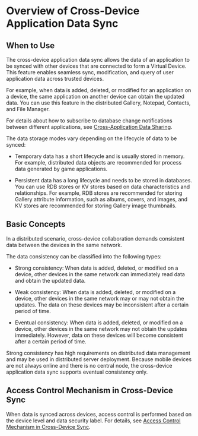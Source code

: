 # Overview of Cross-Device Application Data Sync
<!--Kit: ArkData-->
<!--Subsystem: DistributedDataManager-->
<!--Owner: @baijidong-->
<!--Designer: @widecode; @htt1997; @dboy190-->
<!--Tester: @yippo; @logic42-->
<!--Adviser: @ge-yafang-->


## When to Use

The cross-device application data sync allows the data of an application to be synced with other devices that are connected to form a Virtual Device. This feature enables seamless sync, modification, and query of user application data across trusted devices.

For example, when data is added, deleted, or modified for an application on a device, the same application on another device can obtain the updated data. You can use this feature in the distributed Gallery, Notepad, Contacts, and File Manager. 

For details about how to subscribe to database change notifications between different applications, see [Cross-Application Data Sharing](data-share-overview.md).

The data storage modes vary depending on the lifecycle of data to be synced:

- Temporary data has a short lifecycle and is usually stored in memory. For example, distributed data objects are recommended for process data generated by game applications.

- Persistent data has a long lifecycle and needs to be stored in databases. You can use RDB stores or KV stores based on data characteristics and relationships. For example, RDB stores are recommended for storing Gallery attribute information, such as albums, covers, and images, and KV stores are recommended for storing Gallery image thumbnails.


## Basic Concepts

In a distributed scenario, cross-device collaboration demands consistent data between the devices in the same network.


The data consistency can be classified into the following types:


- Strong consistency: When data is added, deleted, or modified on a device, other devices in the same network can immediately read data and obtain the updated data.

- Weak consistency: When data is added, deleted, or modified on a device, other devices in the same network may or may not obtain the updates. The data on these devices may be inconsistent after a certain period of time.

- Eventual consistency: When data is added, deleted, or modified on a device, other devices in the same network may not obtain the updates immediately. However, data on these devices will become consistent after a certain period of time.


Strong consistency has high requirements on distributed data management and may be used in distributed server deployment. Because mobile devices are not always online and there is no central node, the cross-device application data sync supports eventual consistency only.


## Access Control Mechanism in Cross-Device Sync

When data is synced across devices, access control is performed based on the device level and data security label. For details, see [Access Control Mechanism in Cross-Device Sync](access-control-by-device-and-data-level.md#access-control-mechanism-in-cross-device-sync).